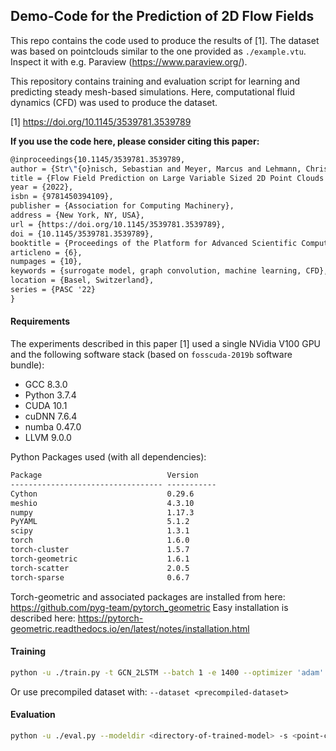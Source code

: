 ## Demo-Code for the Prediction of 2D Flow Fields

This repo contains the code used to produce the results of [1]. The dataset was based on pointclouds similar to the one provided as  `./example.vtu`. Inspect it with e.g. Paraview (https://www.paraview.org/).

This repository contains training and evaluation script for learning and predicting steady mesh-based simulations. Here, computational fluid dynamics (CFD) was used to produce the dataset.

[1] https://doi.org/10.1145/3539781.3539789 

**If you use the code here, please consider citing this paper:**

```latex
@inproceedings{10.1145/3539781.3539789,
author = {Str\"{o}nisch, Sebastian and Meyer, Marcus and Lehmann, Christoph},
title = {Flow Field Prediction on Large Variable Sized 2D Point Clouds with Graph Convolution},
year = {2022},
isbn = {9781450394109},
publisher = {Association for Computing Machinery},
address = {New York, NY, USA},
url = {https://doi.org/10.1145/3539781.3539789},
doi = {10.1145/3539781.3539789},
booktitle = {Proceedings of the Platform for Advanced Scientific Computing Conference},
articleno = {6},
numpages = {10},
keywords = {surrogate model, graph convolution, machine learning, CFD},
location = {Basel, Switzerland},
series = {PASC '22}
}
```



#### Requirements

The experiments described in this paper [1] used a single NVidia V100 GPU and the following software stack (based on `fosscuda-2019b` software bundle):

* GCC 8.3.0
* Python 3.7.4
* CUDA 10.1
* cuDNN 7.6.4
* numba 0.47.0
* LLVM 9.0.0

Python Packages used (with all dependencies):

```cmd
Package                            Version
---------------------------------- -----------
Cython                             0.29.6
meshio                             4.3.10
numpy                              1.17.3
PyYAML                             5.1.2
scipy                              1.3.1
torch                              1.6.0
torch-cluster                      1.5.7
torch-geometric                    1.6.1
torch-scatter                      2.0.5
torch-sparse                       0.6.7
```

Torch-geometric and associated packages are installed from here: https://github.com/pyg-team/pytorch_geometric
Easy installation is described here: https://pytorch-geometric.readthedocs.io/en/latest/notes/installation.html

#### Training

```sh
python -u ./train.py -t GCN_2LSTM --batch 1 -e 1400 --optimizer 'adam' -n -1 -s <path-to-sample-files>
```

Or use precompiled dataset with: `--dataset <precompiled-dataset>`

#### Evaluation
```sh
python -u ./eval.py --modeldir <directory-of-trained-model> -s <point-cloud-files> --idents '["<sample-identifier>"]'
```

 
